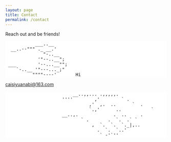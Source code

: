 ```yaml
---
layout: page
title: Contact
permalink: /contact
---
```


<style>
  pre {
    background-color: white; /* 将背景色设置为白色 */
  }
</style>

Reach out and be friends!

<pre>
           ___..__
  __..--""" ._ __.'
              "-..__
            '"--..__";
 ___        '--...__"";
    `-..__ '"---..._;"
          """"----'       Hi
</pre>
<span style="color: red;"><a href="mailto:caisiyuanabi@163.com">caisiyuanabi@163.com</a></span><br>
<pre>
                         __..,,... .,,,,,.
                     ''''        ,'        ` .
                               ,'  ,.  ..      `  .
                               `.,'      ..           `
                     __..,.             .  ..     .          Connected.
                            ` .       .  `.  .` `
                                ,  `.  `.  `._|,..
                                  .  `.  `..'
                                   ` -'`''
</pre>
